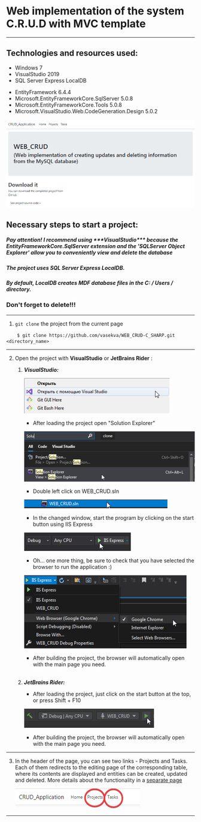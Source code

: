 # Web implementation of the system C.R.U.D with MVC template

---
## Technologies and resources used:

* Windows 7
* VisualStudio 2019
* SQL Server Express LocalDB
- EntityFramework 6.4.4
- Microsoft.EntityFrameworkCore.SqlServer 5.0.8
- Microsoft.EntityFrameworkCore.Tools 5.0.8
- Microsoft.VisualStudio.Web.CodeGeneration.Design 5.0.2

![mainpage_image](./WEB_CRUD/MD_Files/MainPage.png)

<h2>Necessary steps to start a project:</h2>
<h5>
   Pay attention! I recommend using ***VisualStudio*** because
   the EntityFrameworkCore.SqlServer extension and the 'SQLServer Object Explorer'
   allow you to conveniently view and delete the database
</h5>
<h5>
   The project uses SQL Server Express LocalDB.
</h5>
<h5>
   By default, LocalDB creates MDF database files in the C: / Users / <user> directory.
</h5>

<h3>Don't forget to delete!!!</h3>

---

1. `git clone` the project from the current page
```
    $ git clone https://github.com/vasekva/WEB_CRUD-C_SHARP.git <directory_name>
```
    
---
2. Open the project with **VisualStudio** or **JetBrains Rider** :
   1. ***VisualStudio:***
    
      ![firstStep_image](./WEB_CRUD/MD_Files/VS_FirstStep.png)
    
      - After loading the project open "Solution Explorer"
    
      ![secondStep_image](./WEB_CRUD/MD_Files/VS_SecondStep.png)
    
      - Double left click on WEB_CRUD.sln
    
      ![secondStep01_image](./WEB_CRUD/MD_Files/VS_SecondStep_01.png)
    
      - In the changed window, start the program by clicking on the start button using IIS Express
    
      ![secondStep02_image](./WEB_CRUD/MD_Files/VS_SecondStep_02.png)
    
      - Oh... one more thing, be sure to check that you have selected the browser to run the application :)
    
      ![secondStep03_image](./WEB_CRUD/MD_Files/VS_SecondStep_03.png)
    
      - After building the project, the browser will automatically open with the main page you need.
      </br></br>
   2. ***JetBrains Rider:***
      - After loading the project, just click on the start button at the top, or press Shift + F10
      
      ![firstStep_image](./WEB_CRUD/MD_Files/Rider_FirstStep.png)
      
      - After building the project, the browser will automatically open with the main page you need.

---
3. In the header of the page, you can see two links - Projects and Tasks.
   Each of them redirects to the editing page of the corresponding table, where its contents are displayed
   and entities can be created, updated and deleted. More details about the functionality in a [separate page](./WEB_CRUD/MD_Files/CRUD_Pages.md)
   
   ![thirdStep_image](./WEB_CRUD/MD_Files/ThirdStep.png)

---
